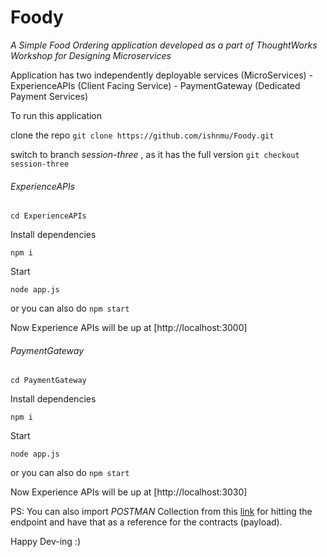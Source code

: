 # Foody
_A Simple Food Ordering application developed as a part of ThoughtWorks Workshop for *Designing Microservices*_

Application has two independently deployable services (MicroServices)
	- ExperienceAPIs (Client Facing Service)
	- PaymentGateway (Dedicated Payment Services)

To run this application 

clone the repo
`git clone https://github.com/ishnmu/Foody.git`

switch to branch _session-three_ , as it has the full version
`git checkout session-three`

###### ExperienceAPIs

`cd ExperienceAPIs`

Install dependencies

`npm i`

Start

`node app.js` 

or 
you can also do `npm start`

Now Experience APIs will be up at [http://localhost:3000] 

###### PaymentGateway

`cd PaymentGateway`

Install dependencies

`npm i`

Start

`node app.js` 

or 
you can also do `npm start`

Now Experience APIs will be up at [http://localhost:3030] 

PS: You can also import *POSTMAN* Collection from this [link](https://www.getpostman.com/collections/b17ece42651a48c8edbc) for hitting the endpoint and have that as a reference for the contracts (payload).



Happy Dev-ing :)
